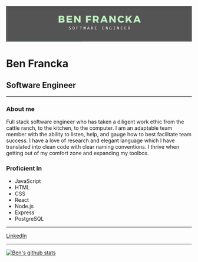<img src="https://github.com/BenFrancka/BenFrancka/blob/main/header.png">

# Ben Francka
## Software Engineer
---
### About me
Full stack software engineer who has taken a diligent work ethic from the cattle ranch, to the kitchen, to the computer. I am an adaptable team member with the ability to listen, help, and gauge how to best facilitate team success. I have a love of research and elegant language which I have translated into clean code with clear naming conventions. I thrive when getting out of my comfort zone and expanding my toolbox.

### Proficient In
- JavaScript
- HTML
- CSS
- React
- Node.js
- Express
- PostgreSQL
---
[LinkedIn](https://www.linkedin.com/in/ben-francka/)

---
[![Ben's github stats](https://github-readme-stats.vercel.app/api?username=BenFrancka)](https://github.com/BenFrancka/github-readme-stats)




